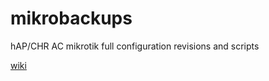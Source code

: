 # mikrobackups
hAP/CHR AC mikrotik full configuration revisions and scripts

[wiki](https://github.com/Defm/mikrobackups/wiki)
